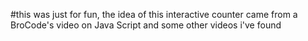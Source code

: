 #this was just for fun, the idea of this interactive counter came from a BroCode's video on Java Script and some other videos i've found
